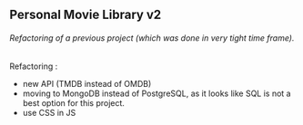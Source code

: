 ## Personal Movie Library v2

###### Refactoring of a previous project (which was done in very tight time frame).

Refactoring :

- new API (TMDB instead of OMDB)
- moving to MongoDB instead of PostgreSQL, as it looks like SQL is not a best option for this project.
- use CSS in JS


<!-- TODO: (need better naming) --> 

<!-- TODO: project description  -->
